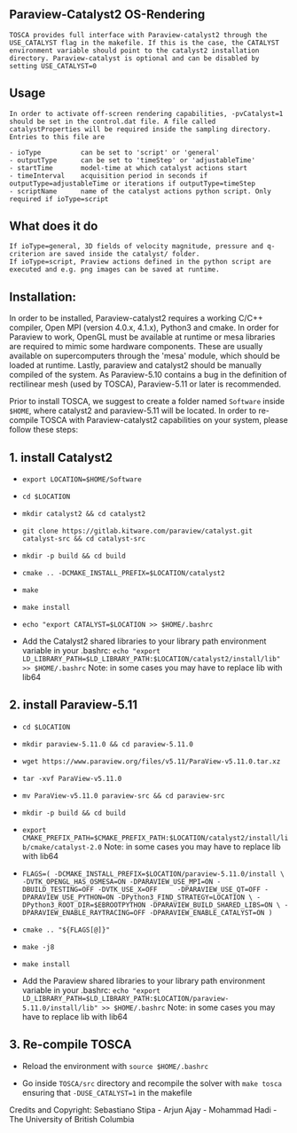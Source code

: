 ## Paraview-Catalyst2 OS-Rendering

    TOSCA provides full interface with Paraview-catalyst2 through the USE_CATALYST flag in the makefile. If this is the case, the CATALYST environment variable should point to the catalyst2 installation directory. Paraview-catalyst is optional and can be disabled by setting USE_CATALYST=0

## Usage

    In order to activate off-screen rendering capabilities, -pvCatalyst=1 should be set in the control.dat file. A file called catalystProperties will be required inside the sampling directory. Entries to this file are

    - ioType          can be set to 'script' or 'general'
    - outputType      can be set to 'timeStep' or 'adjustableTime'
    - startTime       model-time at which catalyst actions start
    - timeInterval    acquisition period in seconds if outputType=adjustableTime or iterations if outputType=timeStep
    - scriptName      name of the catalyst actions python script. Only required if ioType=script

## What does it do

    If ioType=general, 3D fields of velocity magnitude, pressure and q-criterion are saved inside the catalyst/ folder.
    If ioType=script, Praview actions defined in the python script are executed and e.g. png images can be saved at runtime.

## Installation:

In order to be installed, Paraview-catalyst2 requires a working C/C++ compiler, Open MPI (version 4.0.x, 4.1.x), Python3 and cmake. In order for Paraview to work, OpenGL must be available at runtime or mesa libraries are required to mimic some hardware components. These are usually available on supercomputers through the 'mesa' module, which should be loaded at runtime. Lastly, paraview and catalyst2 should be manually compiled of the system. As Paraview-5.10 contains a bug in the definition of rectilinear mesh (used by TOSCA), Paraview-5.11 or later is recommended.

Prior to install TOSCA, we suggest to create a folder named `Software` inside `$HOME`, where catalyst2 and paraview-5.11 will be located.
In order to re-compile TOSCA with Paraview-catalyst2 capabilities on your system, please follow these steps:

## 1. install Catalyst2

* `export LOCATION=$HOME/Software`

* `cd $LOCATION`

* `mkdir catalyst2 && cd catalyst2`

* `git clone https://gitlab.kitware.com/paraview/catalyst.git catalyst-src && cd catalyst-src`

* `mkdir -p build && cd build`

* `cmake .. -DCMAKE_INSTALL_PREFIX=$LOCATION/catalyst2`

* `make`

* `make install`

* `echo "export CATALYST=$LOCATION >> $HOME/.bashrc`

* Add the Catalyst2 shared libraries to your library path environment variable in your .bashrc:
  `echo "export LD_LIBRARY_PATH=$LD_LIBRARY_PATH:$LOCATION/catalyst2/install/lib" >> $HOME/.bashrc` Note: in some cases you may have to replace lib with lib64

## 2. install Paraview-5.11

* `cd $LOCATION`

* `mkdir paraview-5.11.0 && cd paraview-5.11.0`

* `wget https://www.paraview.org/files/v5.11/ParaView-v5.11.0.tar.xz`

* `tar -xvf ParaView-v5.11.0`

* `mv ParaView-v5.11.0 paraview-src && cd paraview-src`

* `mkdir -p build && cd build`

* `export CMAKE_PREFIX_PATH=$CMAKE_PREFIX_PATH:$LOCATION/catalyst2/install/lib/cmake/catalyst-2.0` Note: in some cases you may have to replace lib with lib64

* `FLAGS=( -DCMAKE_INSTALL_PREFIX=$LOCATION/paraview-5.11.0/install \
        -DVTK_OPENGL_HAS_OSMESA=ON -DPARAVIEW_USE_MPI=ON -DBUILD_TESTING=OFF -DVTK_USE_X=OFF    
        -DPARAVIEW_USE_QT=OFF -DPARAVIEW_USE_PYTHON=ON -DPython3_FIND_STRATEGY=LOCATION \
        -DPython3_ROOT_DIR=$EBROOTPYTHON -DPARAVIEW_BUILD_SHARED_LIBS=ON \
        -DPARAVIEW_ENABLE_RAYTRACING=OFF -DPARAVIEW_ENABLE_CATALYST=ON ) `

* `cmake .. "${FLAGS[@]}"`

* `make -j8`

* `make install`

* Add the Paraview shared libraries to your library path environment variable in your .bashrc:
  `echo "export LD_LIBRARY_PATH=$LD_LIBRARY_PATH:$LOCATION/paraview-5.11.0/install/lib" >> $HOME/.bashrc` Note: in some cases you may have to replace lib with lib64

## 3. Re-compile TOSCA

* Reload the environment with `source $HOME/.bashrc`

* Go inside `TOSCA/src` directory and recompile the solver with `make tosca` ensuring that `-DUSE_CATALYST=1` in the makefile

Credits and Copyright: Sebastiano Stipa - Arjun Ajay - Mohammad Hadi - The University of British Columbia
